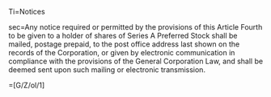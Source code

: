 Ti=Notices

sec=Any notice required or permitted by the provisions of this Article Fourth to be given to a holder of shares of Series A Preferred Stock shall be mailed, postage prepaid, to the post office address last shown on the records of the Corporation, or given by electronic communication in compliance with the provisions of the General Corporation Law, and shall be deemed sent upon such mailing or electronic transmission.

=[G/Z/ol/1]
